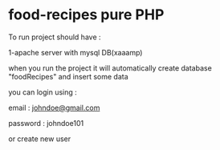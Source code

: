 # food-recipes pure PHP

To run project should have :

1-apache server with mysql DB(xaaamp)

when you run the project it will automatically create database "foodRecipes" and insert some data

you can login using :

email : johndoe@gmail.com

password : johndoe101

or create new user
